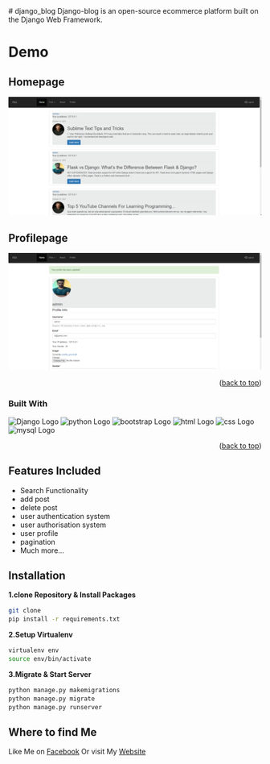 <div id="top"></div>
# django_blog
Django-blog is an open-source ecommerce platform built on the Django Web Framework.

# Demo
## Homepage
![](demo/home.png)
## Profilepage
![](demo/profile.png)


<p align="right">(<a href="#top">back to top</a>)</p>

### Built With
<img alt="Django Logo" src="https://static.djangoproject.com/img/logos/django-logo-positive.png" width="100px" /> 
<img  alt="python Logo" src="https://www.python.org/static/community_logos/python-logo-master-v3-TM-flattened.png" width="100px" />
<img  alt="bootstrap Logo" src="https://encrypted-tbn0.gstatic.com/images?q=tbn:ANd9GcRhOTYxmJtA-EDGB79XTUwfVbl9wvtf71PMSw&usqp=CAU" width="100px" />
<img  alt="html Logo" src="https://encrypted-tbn0.gstatic.com/images?q=tbn:ANd9GcR10vZo3toTsho4-pJ2ThB5746-1DojPkaYAQ&usqp=CAU" width="100px" />
<img  alt="css Logo" src="https://encrypted-tbn0.gstatic.com/images?q=tbn:ANd9GcS2B0jgb556iB3bft4AYqEReM2wopQYyxYWmQ&usqp=CAU" width="100px" />
<img  alt="mysql Logo" src="https://encrypted-tbn0.gstatic.com/images?q=tbn:ANd9GcTO5g2c4jc004DkuwHCRwA3RvXOy7WHVX0P8Q&usqp=CAU" width="100px" />


<p align="right">(<a href="#top">back to top</a>)</p>

## Features Included

- Search Functionality
- add post
- delete post
- user authentication system
- user authorisation system
- user profile
- pagination 
- Much more...

## Installation

**1.clone Repository & Install Packages**
```sh
git clone 
pip install -r requirements.txt
```
**2.Setup Virtualenv**
```sh
virtualenv env
source env/bin/activate
```
**3.Migrate & Start Server**
```sh
python manage.py makemigrations
python manage.py migrate
python manage.py runserver
```

## Where to find Me
Like Me on [Facebook](https://www.facebook.com/biswajit.paloi.987/)
Or visit My [Website](https://github.com/biswajit955)
